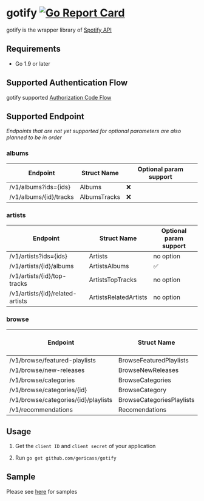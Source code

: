 # gotify [![Go Report Card](https://goreportcard.com/badge/github.com/gericass/gotify)](https://goreportcard.com/report/github.com/gericass/gotify)

gotify is the wrapper library of [Spotify API](https://developer.spotify.com/web-api/)

## Requirements

- Go 1.9 or later

## Supported Authentication Flow

gotify supported [Authorization Code Flow](https://developer.spotify.com/web-api/authorization-guide/#authorization_code_flow)


## Supported Endpoint

*Endpoints that are not yet supported for optional parameters are also planned to be in order*

### albums

| Endpoint                              | Struct Name              | Optional param support |
|--------------------------------------|---------------------------|------------------------|
| /v1/albums?ids={ids}                 | Albums                    | ❌                      |
| /v1/albums/{id}/tracks               | AlbumsTracks              | ❌                      |


### artists

| Endpoint                              | Struct Name              | Optional param support |
|--------------------------------------|---------------------------|------------------------|
| /v1/artists?ids={ids}                | Artists                   | no option               |
| /v1/artists/{id}/albums              | ArtistsAlbums             | ✅                      |
| /v1/artists/{id}/top-tracks          | ArtistsTopTracks          | no option               |
| /v1/artists/{id}/related-artists     | ArtistsRelatedArtists     | no option               |

### browse

| Endpoint                              | Struct Name              | Optional param support |
|--------------------------------------|---------------------------|------------------------|
| /v1/browse/featured-playlists        | BrowseFeaturedPlaylists   | ❌                      |
| /v1/browse/new-releases              | BrowseNewReleases         | ❌                      |
| /v1/browse/categories                | BrowseCategories          | ❌                      |
| /v1/browse/categories/{id}           | BrowseCategory            | ❌                      |
| /v1/browse/categories/{id}/playlists | BrowseCategoriesPlaylists | ❌                      |
| /v1/recommendations                  | Recomendations            | ❌                      |

## Usage

1. Get the `client ID` and `client secret` of your application

2. Run `go get github.com/gericass/gotify`

## Sample

Please see [here](https://github.com/gericass/gotifySample) for samples
